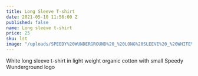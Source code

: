 ```yaml
---
title: Long Sleeve T-shirt
date: 2021-05-10 11:56:00 Z
published: false
name: Long sleeve t-shirt
price: 25
sku: lst
image: "/uploads/SPEEDY%20WUNDERGROUND%20_%20LONG%20SLEEVE%20_%20WHITE%20_%20POCKET%20PRINT.png"
---
```


White long sleeve t-shirt in light weight organic cotton with small Speedy Wunderground logo